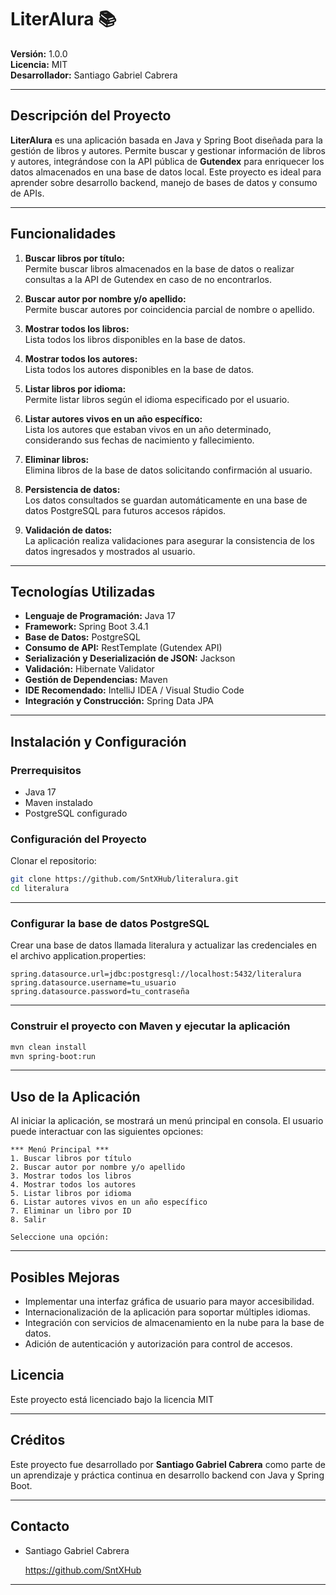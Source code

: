 # LiterAlura 📚

**Versión:** 1.0.0  
**Licencia:** MIT  
**Desarrollador:** Santiago Gabriel Cabrera

---

## Descripción del Proyecto

**LiterAlura** es una aplicación basada en Java y Spring Boot diseñada para la gestión de libros y autores. Permite buscar y gestionar información de libros y autores, integrándose con la API pública de **Gutendex** para enriquecer los datos almacenados en una base de datos local. Este proyecto es ideal para aprender sobre desarrollo backend, manejo de bases de datos y consumo de APIs.

---

## Funcionalidades

1. **Buscar libros por título:**  
   Permite buscar libros almacenados en la base de datos o realizar consultas a la API de Gutendex en caso de no encontrarlos.

2. **Buscar autor por nombre y/o apellido:**  
   Permite buscar autores por coincidencia parcial de nombre o apellido.

3. **Mostrar todos los libros:**  
   Lista todos los libros disponibles en la base de datos.

4. **Mostrar todos los autores:**  
   Lista todos los autores disponibles en la base de datos.

5. **Listar libros por idioma:**  
   Permite listar libros según el idioma especificado por el usuario.

6. **Listar autores vivos en un año específico:**  
   Lista los autores que estaban vivos en un año determinado, considerando sus fechas de nacimiento y fallecimiento.

7. **Eliminar libros:**  
   Elimina libros de la base de datos solicitando confirmación al usuario.

8. **Persistencia de datos:**  
   Los datos consultados se guardan automáticamente en una base de datos PostgreSQL para futuros accesos rápidos.

9. **Validación de datos:**  
   La aplicación realiza validaciones para asegurar la consistencia de los datos ingresados y mostrados al usuario.

---

## Tecnologías Utilizadas

- **Lenguaje de Programación:** Java 17
- **Framework:** Spring Boot 3.4.1
- **Base de Datos:** PostgreSQL
- **Consumo de API:** RestTemplate (Gutendex API)
- **Serialización y Deserialización de JSON:** Jackson
- **Validación:** Hibernate Validator
- **Gestión de Dependencias:** Maven
- **IDE Recomendado:** IntelliJ IDEA / Visual Studio Code
- **Integración y Construcción:** Spring Data JPA

---

## Instalación y Configuración

### **Prerrequisitos**
- Java 17
- Maven instalado
- PostgreSQL configurado

### Configuración del Proyecto

Clonar el repositorio:
   ```bash
   git clone https://github.com/SntXHub/literalura.git
   cd literalura
   ```
---

### Configurar la base de datos PostgreSQL

Crear una base de datos llamada literalura y actualizar las credenciales en el archivo application.properties:
   ```plain
spring.datasource.url=jdbc:postgresql://localhost:5432/literalura
spring.datasource.username=tu_usuario
spring.datasource.password=tu_contraseña
   ```

---

### Construir el proyecto con Maven y ejecutar la aplicación

   ```bash
   mvn clean install
   mvn spring-boot:run
   ```

---

## Uso de la Aplicación
Al iniciar la aplicación, se mostrará un menú principal en consola. El usuario puede interactuar con las siguientes opciones:

   ```plain
*** Menú Principal ***
1. Buscar libros por título
2. Buscar autor por nombre y/o apellido
3. Mostrar todos los libros
4. Mostrar todos los autores
5. Listar libros por idioma
6. Listar autores vivos en un año específico
7. Eliminar un libro por ID
8. Salir

Seleccione una opción:
   ```
---

## Posibles Mejoras

- Implementar una interfaz gráfica de usuario para mayor accesibilidad.
- Internacionalización de la aplicación para soportar múltiples idiomas.
- Integración con servicios de almacenamiento en la nube para la base de datos.
- Adición de autenticación y autorización para control de accesos.

## Licencia
Este proyecto está licenciado bajo la licencia MIT

---

## Créditos

Este proyecto fue desarrollado por **Santiago Gabriel Cabrera** como parte de un aprendizaje y práctica continua en 
desarrollo backend con Java y Spring Boot.

---

## Contacto
- Santiago Gabriel Cabrera

   https://github.com/SntXHub

---






   
